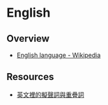 # English

## Overview

- [English language - Wikipedia](https://en.wikipedia.org/wiki/English_language)

## Resources

- [英文裡的擬聲詞與重疊詞](http://www.eisland.com.tw/Main.php?stat=a_v2uodX4)
